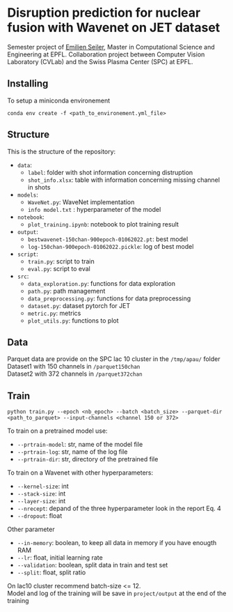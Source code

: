 # Disruption prediction for nuclear fusion with Wavenet on JET dataset 

Semester project of [Emilien Seiler](mailto:emilien.seiler@epfl.ch), Master in Computational Science and Engineering at EPFL. 
Collaboration project between Computer Vision Laboratory (CVLab) and the Swiss Plasma Center (SPC) at EPFL.

## Installing
To setup a miniconda environement
```
conda env create -f <path_to_environement.yml_file>
```

## Structure

This is the structure of the repository:

- `data`: 
  - `label`: folder with shot information concerning distruption
  - `shot_info.xlsx`: table with information concerning missing channel in shots
- `models`:
  - `WaveNet.py`: WaveNet implementation
  - `info model.txt` : hyperparameter of the model
- `notebook`: 
  - `plot_training.ipynb`: notebook to plot training result
- `output`:
  - `bestwavenet-150chan-900epoch-01062022.pt`: best model
  - `log-150chan-900epoch-01062022.pickle`: log of best model
- `script`:
  - `train.py`: script to train 
  - `eval.py`: script to eval
- `src`:
  - `data_exploration.py`: functions for data exploration
  - `path.py`: path management
  - `data_preprocessing.py`: functions for data preprocessing
  - `dataset.py`: dataset pytorch for JET
  - `metric.py`: metrics
  - `plot_utils.py`: functions to plot

## Data
Parquet data are provide on the SPC lac 10 cluster in the `/tmp/apau/` folder  
Dataset1 with 150 channels in `/parquet150chan`  
Dataset2 with 372 channels in `/parquet372chan`

## Train
```
python train.py --epoch <nb_epoch> --batch <batch_size> --parquet-dir <path_to_parquet> --input-channels <channel 150 or 372>
```
To train on a pretrained model use:
- `--prtrain-model`: str, name of the model file
- `--prtrain-log`: str, name of the log file
- `--prtrain-dir`: str, directory of the pretrained file

To train on a Wavenet with other hyperparameters:
- `--kernel-size`: int
- `--stack-size`: int
- `--layer-size`: int
- `--nrecept`: depand of the three hyperparameter look in the report Eq. 4
- `--dropout`: float

Other parameter
- `--in-memory`: boolean, to keep all data in memory if you have enougth RAM
- `--lr`: float, initial learning rate
- `--validation`: boolean, split data in train and test set
- `--split`: float, split ratio

On lac10 cluster recommend batch-size <= 12.  
Model and log of the training will be save in `project/output` at the end of the training
